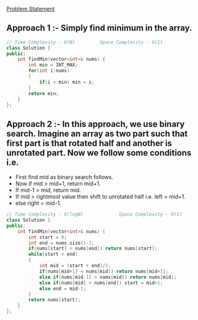 [Problem Statement](https://leetcode.com/problems/find-minimum-in-rotated-sorted-array/)

## Approach 1 :- Simply find minimum in the array.

```cpp
// Time Complexity - O(N)         Space Complexity - O(1)
class Solution {
public:
    int findMin(vector<int>& nums) {
        int min = INT_MAX;
        for(int i:nums)
        {
            if(i < min) min = i;
        }
        return min;
    }
};
```

## Approach 2 :- In this approach, we use binary search. Imagine an array as two part such that first part is that rotated half and another is unrotated part. Now we follow some conditions i.e.
- First find mid as binary search follows.
- Now if mid > mid+1, return mid+1.
- If mid-1 > mid, return mid.
- If mid > rightmost value then shift to unrotated half i.e. left = mid+1.
- else right = mid-1.

```cpp
// Time Complexity - O(logN)             Space Complexity - O(1)
class Solution {
public:
    int findMin(vector<int>& nums) {
        int start = 0;
        int end = nums.size()-1;
        if(nums[start] < nums[end]) return nums[start];
        while(start < end)
        {
            int mid = (start + end)/2;
            if(nums[mid+1] < nums[mid]) return nums[mid+1];
            else if(nums[mid-1] > nums[mid]) return nums[mid];
            else if(nums[mid] > nums[end]) start = mid+1;
            else end = mid-1;
        }
        return nums[start];
    }
};
```
